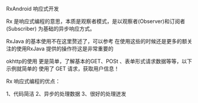 RxAndroid 响应式开发


   Rx 是响应式编程的意思，本质是观察者模式，是以观察者(Observer)和订阅者(Subscriber)
   为基础的异步响应方式。
   
   
   RxJava 的基本使用不在这里赘述了，可以参考
   在使用这些的时候还是更多的额关注的使用RxJava 提供的操作符这是非常重要的
   
   okhttp的使用 更是简单，了解基本的GET、POSt 、表单形式请求数据等等，以下示例就简单的
   使用了 GET 请求，获取用户信息！
   
   
   
   Rx 响应式编程的优点：
   
   1、代码简洁
   2、异步的处理数据
   3、很好的处理迸发
   
